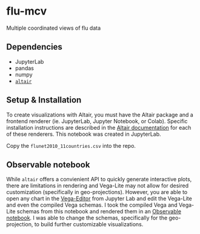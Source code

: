 # flu-mcv
Multiple coordinated views of flu data

Dependencies 
---
* JupyterLab 
* pandas 
* numpy
* [`altair`](https://altair-viz.github.io/index.html)

Setup & Installation
---
To create visualizations with Altair, you must have the Altair package and a frontend renderer (ie. JupyterLab, Jupyter Notebook, or Colab). Specific installation instructions are described in the [Altair documentation](https://altair-viz.github.io/getting_started/installation.html) for each of these renderers. This notebook was created in JupyterLab.

Copy the `flunet2010_11countries.csv` into the repo.

Observable notebook
---
While `altair` offers a convienient API to quickly generate interactive plots, there are limitations in rendering and Vega-Lite may not allow for desired customization (specifically in geo-projections). However, you are able to open any chart in the [Vega-Editor](https://vega.github.io/editor/#/) from Jupyter Lab and edit the Vega-Lite and even the compiled Vega schemas. I took the compiled Vega and Vega-Lite schemas from this notebook and rendered them in an [Observable notebook](https://beta.observablehq.com/@manzt/flu-mcv). I was able to change the schemas, specifically for the geo-projection, to build further customizable visualizations.

